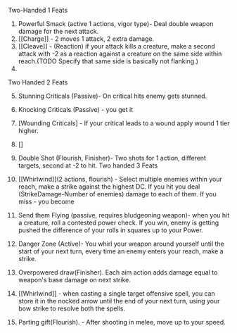 Two-Handed 1 Feats 
1. Powerful Smack (active 1 actions, vigor type)- Deal double weapon damage for the next attack.
2. [[Charge]] - 2 moves 1 attack, 2 extra damage.
3. [[Cleave]] - (Reaction) if your attack kills a creature, make a second attack with -2 as a reaction against a creature on the same side within  reach.(TODO Specify that same side is basically not flanking.) 
4. 

Two Handed 2 Feats 

5. Stunning Criticals (Passive)- On critical hits enemy gets stunned.
6. Knocking Criticals (Passive) - you get it
7. [Wounding Criticals] - If your critical leads to a wound apply wound 1 tier higher.
8. []
9. Double Shot (Flourish, Finisher)- Two shots for 1 action, different targets, second at -2 to hit.
Two handed 3 Feats 
10. [[Whirlwind]](2 actions, flourish) - Select multiple enemies within your reach, make a strike against the highest DC. If you hit you deal (StrikeDamage-Number of enemies) damage to each of them. If you miss - you become 

11. Send them Flying (passive, requires bludgeoning weapon)- when you hit a creature, roll a contested power check. If you win, enemy is getting pushed the difference of your rolls in squares up to your Power.
12. Danger Zone (Active)- You whirl your weapon around yourself until the start of your next turn, every time an enemy enters your reach, make a strike. 
13. Overpowered draw(Finisher). Each aim action adds damage equal to weapon's base damage on next strike.
14. [[Whirlwind]] - when casting a single target offensive spell, you can store it in the nocked arrow until the end of your next turn, using your bow strike to resolve both the spells.
15. Parting gift(Flourish). - After shooting in melee, move up to your speed. 